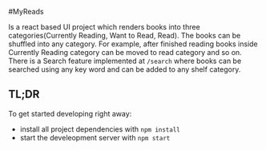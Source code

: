 #MyReads

Is a react based UI project which renders books into three categories(Currently Reading, Want to Read, Read). The books can be shuffled into any category. For example, after finished reading books inside Currently Reading category can be moved to read category and so on. There is a Search feature implemented at `/search` where books can be searched using any key word and can be added to any shelf category.
## TL;DR

To get started developing right away:

* install all project dependencies with `npm install`
* start the develeopment server with `npm start`
